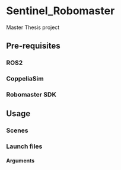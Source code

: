 # Sentinel_Robomaster

Master Thesis project

## Pre-requisites

### ROS2

### CoppeliaSim

### Robomaster SDK

## Usage

### Scenes

### Launch files

#### Arguments


